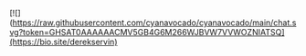 [![](https://raw.githubusercontent.com/cyanavocado/cyanavocado/main/chat.svg?token=GHSAT0AAAAAACMV5GB4G6M266WJBVW7VVWOZNIATSQ](https://bio.site/derekservin)
